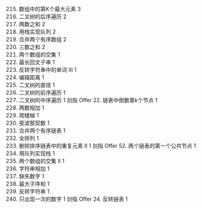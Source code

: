 215. 数组中的第K个最大元素	3
145. 二叉树的后序遍历	2
1. 两数之和	2
232. 用栈实现队列	2
88. 合并两个有序数组	2
15. 三数之和	2
349. 两个数组的交集	1
5. 最长回文子串	1
557. 反转字符串中的单词 III	1
72. 编辑距离	1
543. 二叉树的直径	1
144. 二叉树的前序遍历	1
94. 二叉树的中序遍历	1
剑指 Offer 22. 链表中倒数第k个节点	1
2. 两数相加	1
70. 爬楼梯	1
509. 斐波那契数	1
21. 合并两个有序链表	1
46. 全排列	1
82. 删除排序链表中的重复元素 II	1
剑指 Offer 52. 两个链表的第一个公共节点	1
225. 用队列实现栈	1
350. 两个数组的交集 II	1
415. 字符串相加	1
268. 缺失数字	1
53. 最大子序和	1
344. 反转字符串	1
136. 只出现一次的数字	1
剑指 Offer 24. 反转链表	1